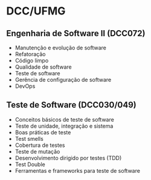 # DCC/UFMG

## Engenharia de Software II (DCC072)

- Manutenção e evolução de software
- Refatoração
- Código limpo
- Qualidade de software
- Teste de software
- Gerência de configuração de software
- DevOps

## Teste de Software (DCC030/049)

- Conceitos básicos de teste de software
- Teste de unidade, integração e sistema
- Boas práticas de teste
- Test smells
- Cobertura de testes
- Teste de mutação
- Desenvolvimento dirigido por testes (TDD)
- Test Double
- Ferramentas e frameworks para teste de software
